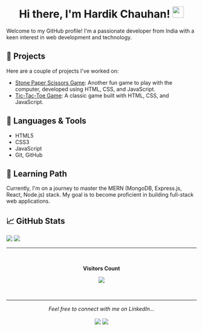<h1 align="center">Hi there, I'm Hardik Chauhan! <img src="https://media.giphy.com/media/hvRJCLFzcasrR4ia7z/giphy.gif" width="30px"></h1>

Welcome to my GitHub profile! I'm a passionate developer from India with a keen interest in web development and technology.

## 🚀 Projects

Here are a couple of projects I've worked on:

- [Stone Paper Scissors Game](link-to-rps-repo): Another fun game to play with the computer, developed using HTML, CSS, and JavaScript.
- [Tic-Tac-Toe Game](link-to-tic-tac-toe-repo): A classic game built with HTML, CSS, and JavaScript.

## 🔧 Languages & Tools

- HTML5
- CSS3
- JavaScript
- Git, GitHub

## 🌱 Learning Path

Currently, I'm on a journey to master the MERN (MongoDB, Express.js, React, Node.js) stack. My goal is to become proficient in building full-stack web applications.

## 📈 GitHub Stats

<p align="centre">
  <img src="https://github-readme-stats.vercel.app/api?username=chauhan-hardik&show_icons=true&count_private=true&theme=radical"/>
  <img src="https://github-readme-stats.vercel.app/api/top-langs/?username=chauhan-hardik&layout=compact&theme=radical" />
</p>

---

<div align="center">
  <br>
  <p align="centre"><b>Visitors Count</b></p>  
  <p align="center"><img align="center" src="https://profile-counter.glitch.me/{chauhan-hardik}/count.svg" /></p> 
  <br>
</div>

---
<p align="center">
  <i>Feel free to connect with me on LinkedIn...</i>
  <br/><br/>
  <a target="_blank" href="https://www.linkedin.com/in/hardik-chauhan-256260266"><img src="https://img.shields.io/badge/-LinkedIn-0077B5?style=for-the-badge&logo=Linkedin&logoColor=white"></img></a>
  <a target="_blank" href="mailto:hardikchauhan1502@gmail.com"><img src="https://img.shields.io/badge/-Gmail-D14836?style=for-the-badge&logo=Gmail&logoColor=white"></img></a>

  <br>
</p>

